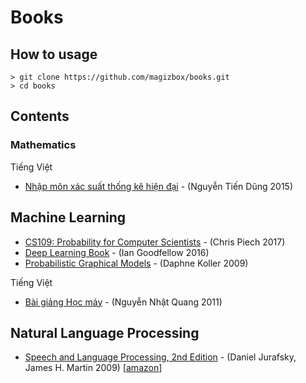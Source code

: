 # Books

## How to usage

```
> git clone https://github.com/magizbox/books.git
> cd books
```

## Contents

### Mathematics

Tiếng Việt

* [Nhập môn xác suất thống kê hiện đại](https://github.com/magizbox/books/tree/master/files/nhap_mon_hien_dai_xac_suat_thong_ke) - (Nguyễn Tiến Dũng 2015)

## Machine Learning

* [CS109: Probability for Computer Scientists](https://github.com/magizbox/books/tree/master/files/cs109_probability_for_computer_scientists) - (Chris Piech 2017)
* [Deep Learning Book](https://github.com/janishar/mit-deep-learning-book-pdf) - (Ian Goodfellow 2016)
* [Probabilistic Graphical Models](https://github.com/magizbox/books/tree/master/files/probablistic_graphical_models) - (Daphne Koller 2009)

Tiếng Việt

* [Bài giảng Học máy](https://github.com/magizbox/books/tree/master/files/hoc_may_nnq_2011) - (Nguyễn Nhật Quang 2011)

## Natural Language Processing

* [Speech and Language Processing, 2nd Edition](https://github.com/rain1024/slp2-pdf) - (Daniel Jurafsky, James H. Martin 2009) [[amazon](https://www.amazon.com/Speech-Language-Processing-Daniel-Jurafsky/dp/0131873210)]